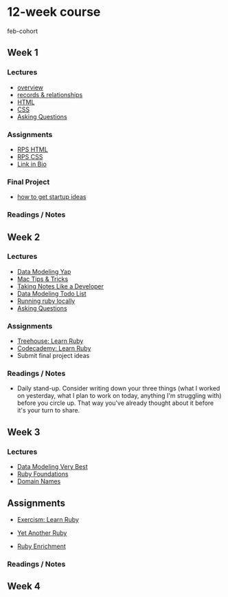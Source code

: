 # 12-week course
feb-cohort

## Week 1

### Lectures
* [overview](https://heratyian.github.io/software-development-lessons/overview/index.html)
* [records & relationships](https://heratyian.github.io/software-development-lessons/records-and-relationships/index.html)
* [HTML](https://heratyian.github.io/software-development-lessons/html/index.html)
* [CSS](https://heratyian.github.io/software-development-lessons/css/index.html)
* [Asking Questions](https://heratyian.github.io/software-development-lessons/asking-questions/index.html)

### Assignments
* [RPS HTML](https://github.com/appdev-projects/rps-html)
* [RPS CSS](https://github.com/appdev-projects/rps-css)
* [Link in Bio](https://chapters.firstdraft.com/chapters/886)

### Final Project
* [how to get startup ideas](http://paulgraham.com/startupideas.html)

### Readings / Notes


## Week 2

### Lectures
* [Data Modeling Yap](https://heratyian.github.io/software-development-lessons/data-modeling-yap/index.html)
* [Mac Tips & Tricks](https://learn.firstdraft.com/lessons/2)
* [Taking Notes Like a Developer](../taking-notes-like-a-developer/index.html)
* [Data Modeling Todo List](../data-modeling/todo-list.md)
* [Running ruby locally](https://heratyian.github.io/software-development-lessons/running-ruby-locally/index.html)
* [Asking Questions](https://firstdraft.slides.com/raghubetina/pttl-asking-questions-on-piazza)

### Assignments
* [Treehouse: Learn Ruby](https://dpi.instructure.com/courses/176/assignments/1210)
* [Codecademy: Learn Ruby](https://www.codecademy.com/learn/learn-ruby)
* Submit final project ideas

### Readings / Notes
<!-- TODO: add link to slides? make it a lecture -->
<!-- https://firstdraft.slides.com/raghubetina/daily-stand-ups?token=28IdD1V6 -->
- Daily stand-up. Consider writing down your three things (what I worked on yesterday, what I plan to work on today, anything I'm struggling with) before you circle up. That way you've already thought about it before it's your turn to share.

## Week 3

### Lectures
* [Data Modeling Very Best](https://heratyian.github.io/software-development-lessons/data-modeling-very-best/index.html)
* [Ruby Foundations](https://heratyian.github.io/software-development-lessons/ruby-foundations/index.html)
* [Domain Names](../domain-names/index.md)

## Assignments
* [Exercism: Learn Ruby](https://exercism.org/tracks/ruby)
<!-- TODO: add links -->
* [Yet Another Ruby]()

<!-- TODO: add links -->
* [Ruby Enrichment]()

### Readings / Notes


## Week 4

